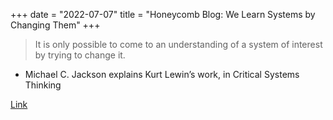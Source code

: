 +++
date = "2022-07-07"
title = "Honeycomb Blog: We Learn Systems by Changing Them"
+++

> It is only possible to come to an understanding of a system of interest by trying to change it.
- Michael C. Jackson explains Kurt Lewin’s work, in Critical Systems Thinking

[Link](https://www.honeycomb.io/blog/learn-systems-by-changing/)
